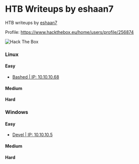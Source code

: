 # HTB Writeups by eshaan7

HTB writeups by <a target="_blank" href="https://eshaan7.github.io">eshaan7</a>

Profile: https://www.hackthebox.eu/home/users/profile/256874

<img src="https://www.hackthebox.eu/badge/image/256874" alt="Hack The Box">

### Linux

#### Easy

- [Bashed | IP: 10.10.10.68](Linux%20Machines/Easy/Bashed/README.md)
	
#### Medium

#### Hard
    
### Windows

#### Easy
	
- [Devel | IP: 10.10.10.5](Windows%20Machines/Retired/Devel/README.md)

#### Medium

#### Hard

